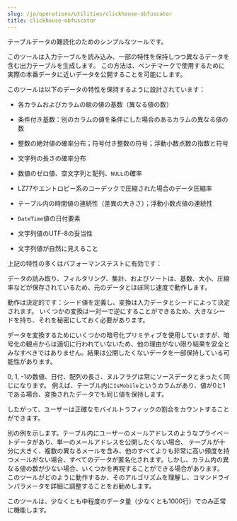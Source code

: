 ```yaml
---
slug: /ja/operations/utilities/clickhouse-obfuscator
title: clickhouse-obfuscator 
---
```


テーブルデータの難読化のためのシンプルなツールです。

このツールは入力テーブルを読み込み、一部の特性を保持しつつ異なるデータを含む出力テーブルを生成します。
この方法は、ベンチマークで使用するために実際の本番データに近いデータを公開することを可能にします。

このツールは以下のデータの特性を保持するように設計されています：
- 各カラムおよびカラムの組の値の基数（異なる値の数）
- 条件付き基数：別のカラムの値を条件にした場合のあるカラムの異なる値の数
- 整数の絶対値の確率分布；符号付き整数の符号；浮動小数点数の指数と符号
- 文字列の長さの確率分布
- 数値のゼロ値、空文字列と配列、`NULL`の確率

- LZ77やエントロピー系のコーデックで圧縮された場合のデータ圧縮率
- テーブル内の時間値の連続性（差異の大きさ）；浮動小数点値の連続性
- `DateTime`値の日付要素

- 文字列値のUTF-8の妥当性
- 文字列値が自然に見えること

上記の特性の多くはパフォーマンステストに有効です：

データの読み取り、フィルタリング、集計、およびソートは、基数、大小、圧縮率などが保存されているため、元のデータとほぼ同じ速度で動作します。

動作は決定的です：シード値を定義し、変換は入力データとシードによって決定されます。
いくつかの変換は一対一で逆にすることができるため、大きなシードを持ち、それを秘密にしておく必要があります。

データを変換するためにいくつかの暗号化プリミティブを使用していますが、暗号化の観点からは適切に行われていないため、他の理由がない限り結果を安全とみなすべきではありません。結果は公開したくないデータを一部保持している可能性があります。

0, 1, -1の数値、日付、配列の長さ、ヌルフラグは常にソースデータとまったく同じになります。
例えば、テーブル内に`IsMobile`というカラムがあり、値が0と1である場合、変換されたデータでも同じ値を保持します。

したがって、ユーザーは正確なモバイルトラフィックの割合をカウントすることができます。

別の例を示します。テーブル内にユーザーのメールアドレスのようなプライベートデータがあり、単一のメールアドレスを公開したくない場合、
テーブルが十分に大きく、複数の異なるメールを含み、他のすべてよりも非常に高い頻度を持つメールがない場合、すべてのデータが匿名化されます。しかし、カラム内の異なる値の数が少ない場合、いくつかを再現することができる場合があります。
このツールがどのように動作するか、そのアルゴリズムを理解し、コマンドラインパラメータを詳細に調整することをお勧めします。

このツールは、少なくとも中程度のデータ量（少なくとも1000行）でのみ正常に機能します。

